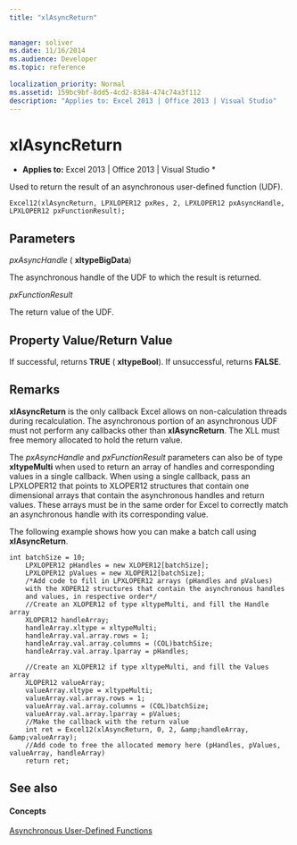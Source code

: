 ```yaml
---
title: "xlAsyncReturn"
 
 
manager: soliver
ms.date: 11/16/2014
ms.audience: Developer
ms.topic: reference
 
localization_priority: Normal
ms.assetid: 159bc9bf-8dd5-4cd2-8384-474c74a3f112
description: "Applies to: Excel 2013 | Office 2013 | Visual Studio"
---
```


# xlAsyncReturn

 * **Applies to:** Excel 2013 | Office 2013 | Visual Studio * 
  
Used to return the result of an asynchronous user-defined function (UDF).
  
```
Excel12(xlAsyncReturn, LPXLOPER12 pxRes, 2, LPXLOPER12 pxAsyncHandle, LPXLOPER12 pxFunctionResult);
```

## Parameters

 _pxAsyncHandle_ ( **xltypeBigData**)
  
The asynchronous handle of the UDF to which the result is returned.
  
 _pxFunctionResult_
  
The return value of the UDF.
  
## Property Value/Return Value

If successful, returns **TRUE** ( **xltypeBool**). If unsuccessful, returns **FALSE**.
  
## Remarks

 **xlAsyncReturn** is the only callback Excel allows on non-calculation threads during recalculation. The asynchronous portion of an asynchronous UDF must not perform any callbacks other than **xlAsyncReturn**. The XLL must free memory allocated to hold the return value.
  
The  _pxAsyncHandle_ and  _pxFunctionResult_ parameters can also be of type **xltypeMulti** when used to return an array of handles and corresponding values in a single callback. When using a single callback, pass an LPXLOPER12 that points to XLOPER12 structures that contain one dimensional arrays that contain the asynchronous handles and return values. These arrays must be in the same order for Excel to correctly match an asynchronous handle with its corresponding value. 
  
The following example shows how you can make a batch call using **xlAsyncReturn**.
  
```
int batchSize = 10;
    LPXLOPER12 pHandles = new XLOPER12[batchSize];
    LPXLOPER12 pValues = new XLOPER12[batchSize];
    /*Add code to fill in LPXLOPER12 arrays (pHandles and pValues)
    with the XOPER12 structures that contain the asynchronous handles
    and values, in respective order*/
    //Create an XLOPER12 of type xltypeMulti, and fill the Handle array
    XLOPER12 handleArray;
    handleArray.xltype = xltypeMulti;
    handleArray.val.array.rows = 1;
    handleArray.val.array.columns = (COL)batchSize;
    handleArray.val.array.lparray = pHandles;
    
    //Create an XLOPER12 if type xltypeMulti, and fill the Values array
    XLOPER12 valueArray;
    valueArray.xltype = xltypeMulti;
    valueArray.val.array.rows = 1;
    valueArray.val.array.columns = (COL)batchSize;
    valueArray.val.array.lparray = pValues;
    //Make the callback with the return value
    int ret = Excel12(xlAsyncReturn, 0, 2, &amp;handleArray, &amp;valueArray);
    //Add code to free the allocated memory here (pHandles, pValues, valueArray, handleArray)
    return ret;

```

## See also

#### Concepts

[Asynchronous User-Defined Functions](asynchronous-user-defined-functions.md)

